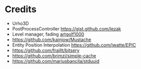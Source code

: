 # Credits

* Urho3D
* PostProcessController https://gist.github.com/lezak
* Level manager, fading [artgolf1000](https://urho3d.prophpbb.com/topic2367.html)
* https://github.com/kainjow/Mustache
* Entity Position Interpolation https://github.com/jwatte/EPIC
* https://github.com/fraillt/bitsery
* https://github.com/brimzi/simple-cache
* https://github.com/mariusbancila/stduuid